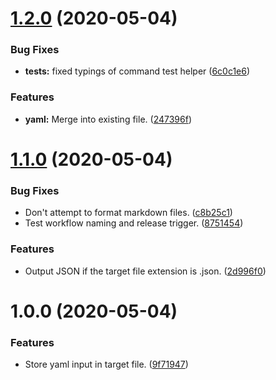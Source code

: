 # [1.2.0](https://github.com/AmazeeLabs/silverback-tools/compare/v1.1.0...v1.2.0) (2020-05-04)


### Bug Fixes

* **tests:** fixed typings of command test helper ([6c0c1e6](https://github.com/AmazeeLabs/silverback-tools/commit/6c0c1e6eb7f77baaac0a8ab8b9875efbd7c07c98))


### Features

* **yaml:** Merge into existing file. ([247396f](https://github.com/AmazeeLabs/silverback-tools/commit/247396fc149cb4f1df83a41198f7167c3fad7859))

# [1.1.0](https://github.com/AmazeeLabs/silverback-tools/compare/v1.0.0...v1.1.0) (2020-05-04)


### Bug Fixes

* Don't attempt to format markdown files. ([c8b25c1](https://github.com/AmazeeLabs/silverback-tools/commit/c8b25c1255720ecc38ef8fbeee98fe550fa23b3a))
* Test workflow naming and release trigger. ([8751454](https://github.com/AmazeeLabs/silverback-tools/commit/8751454effa8fcb91634063860c946566b8bef79))


### Features

* Output JSON if the target file extension is .json. ([2d996f0](https://github.com/AmazeeLabs/silverback-tools/commit/2d996f075ccc1269907fe899e6c0fc73e7fbe4cd))

# 1.0.0 (2020-05-04)


### Features

* Store yaml input in target file. ([9f71947](https://github.com/AmazeeLabs/silverback-tools/commit/9f71947bbb6d7cc6e5445ebd8e3e709deff8caab))
